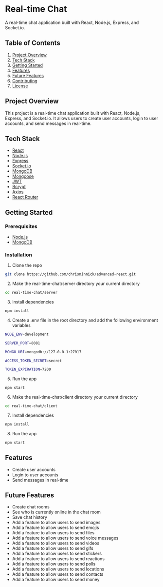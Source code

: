 # Real-time Chat

A real-time chat application built with React, Node.js, Express, and Socket.io.

## Table of Contents

1. [Project Overview](#project-overview)
2. [Tech Stack](#tech-stack)
3. [Getting Started](#getting-started)
4. [Features](#features)
5. [Future Features](#future-features)
6. [Contributing](#contributing)
7. [License](#license)

## Project Overview

This project is a real-time chat application built with React, Node.js, Express, and Socket.io. It allows users to create user accounts, login to user accounts, and send messages in real-time.

## Tech Stack

- [React](https://reactjs.org/)
- [Node.js](https://nodejs.org/en/)
- [Express](https://expressjs.com/)
- [Socket.io](https://socket.io/)
- [MongoDB](https://www.mongodb.com/)
- [Mongoose](https://mongoosejs.com/)
- [JWT](https://jwt.io/)
- [Bcrypt](https://www.npmjs.com/package/bcrypt)
- [Axios](https://www.npmjs.com/package/axios)
- [React Router](https://reactrouter.com/)

## Getting Started

### Prerequisites

- [Node.js](https://nodejs.org/en/)
- [MongoDB](https://www.mongodb.com/)

### Installation

1. Clone the repo

```sh
git clone https://github.com/chrisminnick/advanced-react.git
```

2. Make the real-time-chat/server directory your current directory

```sh
cd real-time-chat/server
```

3. Install dependencies

```sh
npm install
```

4. Create a .env file in the root directory and add the following environment variables

```sh
NODE_ENV=development

SERVER_PORT=8081

MONGO_URI=mongodb://127.0.0.1:27017

ACCESS_TOKEN_SECRET=secret

TOKEN_EXPIRATION=7200
```

5. Run the app

```sh
npm start
```

6. Make the real-time-chat/client directory your current directory

```sh
cd real-time-chat/client
```

7. Install dependencies

```sh
npm install
```

8. Run the app

```sh
npm start
```

## Features

- Create user accounts
- Login to user accounts
- Send messages in real-time

## Future Features

- Create chat rooms
- See who is currently online in the chat room
- Save chat history
- Add a feature to allow users to send images
- Add a feature to allow users to send emojis
- Add a feature to allow users to send files
- Add a feature to allow users to send voice messages
- Add a feature to allow users to send videos
- Add a feature to allow users to send gifs
- Add a feature to allow users to send stickers
- Add a feature to allow users to send reactions
- Add a feature to allow users to send polls
- Add a feature to allow users to send locations
- Add a feature to allow users to send contacts
- Add a feature to allow users to send money

